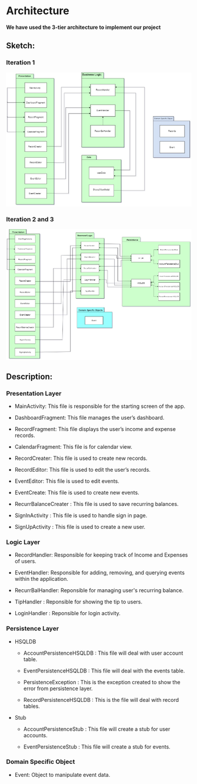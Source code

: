 # Architecture 

**We have used the 3-tier architecture to implement our project**


## Sketch: 
 
### Iteration 1
![Architecture.jpg](Sketch.jpg)

### Iteration 2 and 3
![Architecture.jpg](Sketch2.jpeg)


## Description:

### Presentation Layer 

* MainActivity: This file is responsible for the starting screen of the app.

* DashboardFragment: This file manages the user’s dashboard.

* RecordFragment: This file displays the user’s income and expense records.

* CalendarFragment: This file is for calendar view.

* RecordCreater: This file is used to create new records.

* RecordEditor: This file is used to edit the user’s records.

* EventEditor: This file is used to edit events.

* EventCreate: This file is used to create new events.

* RecurrBalanceCreater : This file is used to save recurring balances. 

* SignInActivity : This file is used to handle sign in page. 

* SignUpActivity : This file is used to create a new user. 


### Logic Layer

* RecordHandler: Responsible for keeping track of Income and Expenses of users. 

* EventHandler: Responsible for adding, removing, and querying events within the application.

* RecurrBalHandler: Reponsible for managing user's recurring balance. 

* TipHandler : Reponsible for showing the tip to users. 

* LoginHandler : Reponsible for login activity. 


### Persistence Layer 

* HSQLDB 

    * AccountPersistenceHSQLDB : This file will deal with user account table. 

    * EventPersistenceHSQLDB : This file will deal with the events table.

    * PersistenceException : This is the exception created to show the error from persistence layer. 

    * RecordPersistenceHSQLDB : This is the file will deal with record tables. 

* Stub 

    * AccountPersistenceStub : This file will create a stub for user accounts.

    * EventPersistenceStub : This file will create a stub for events. 

### Domain Specific Object 

* Event: Object to manipulate event data.
